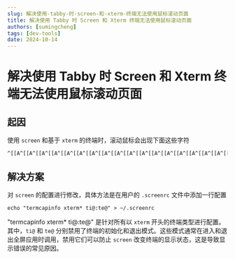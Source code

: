 ```yaml
---
slug: 解决使用-tabby-时-screen-和-xterm-终端无法使用鼠标滚动页面
title: 解决使用 Tabby 时 Screen 和 Xterm 终端无法使用鼠标滚动页面
authors: [sumingcheng]
tags: [dev-tools]
date: 2024-10-14
---
```


# 解决使用 Tabby 时 Screen 和 Xterm 终端无法使用鼠标滚动页面

## 起因

使用 `screen` 和基于 `xterm` 的终端时，滚动鼠标会出现下面这些字符

```
^[[A^[[A^[[A^[[A^[[A^[[A^[[A^[[A^[[A^[[A^[[A^[[A^[[A^[[A^[[A^[[A^[[A^[[A^[[A^[[A^[[A^[[A^[[A^[[A^[[A^[[A^[[A^[[A^[[A^[[A^[[A^[[A^[[A^[[A^[[A^[[A^[[A^[[A^[[A^[[B^[[B^[[B^[[B^[[B^[[B^[[B^[[B^[[B^[[B^[[B^[[B^[[B^[[B^[[B^[[B^[[B^[[B^[[B^[[B^[[B^[[B^[[B^[[B^[[B^[[B^[[B^[[B^[[B^[[B^[[B^[[B^[[B^[[B^[[B^[[B^[[B^[[B^[[B^[[B^[[B^[[B^[[B^[[B^[[B^[[B
```

## 解决方案

对 `screen` 的配置进行修改，具体方法是在用户的 `.screenrc` 文件中添加一行配置

```
echo "termcapinfo xterm* ti@:te@" > ~/.screenrc
```

"termcapinfo xterm\* ti@:te@" 是针对所有以 `xterm` 开头的终端类型进行配置。其中，`ti@` 和 `te@` 分别禁用了终端的初始化和退出模式。这些模式通常在进入和退出全屏应用时调用，禁用它们可以防止 `screen` 改变终端的显示状态，这是导致显示错误的常见原因。
